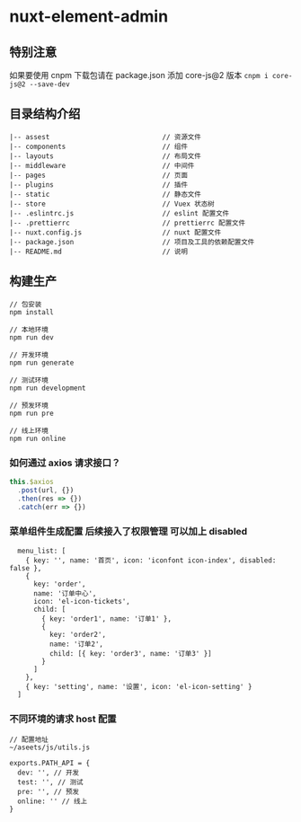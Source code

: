 # nuxt-element-admin

## 特别注意

如果要使用 cnpm 下载包请在 package.json 添加 core-js@2 版本
`cnpm i core-js@2 --save-dev`

## 目录结构介绍

    |-- assest                        	  // 资源文件
    |-- components                    	  // 组件
    |-- layouts                           // 布局文件
    |-- middleware                        // 中间件
    |-- pages                             // 页面
    |-- plugins                           // 插件
    |-- static                            // 静态文件
    |-- store                             // Vuex 状态树
    |-- .eslintrc.js                      // eslint 配置文件
    |-- .prettierrc                       // prettierrc 配置文件
    |-- nuxt.config.js                    // nuxt 配置文件
    |-- package.json                      // 项目及工具的依赖配置文件
    |-- README.md                         // 说明

## 构建生产

    // 包安装
    npm install

    // 本地环境
    npm run dev

    // 开发环境
    npm run generate

    // 测试环境
    npm run development

    // 预发环境
    npm run pre

    // 线上环境
    npm run online

### 如何通过 axios 请求接口？

```javascript
this.$axios
  .post(url, {})
  .then(res => {})
  .catch(err => {})
```

### 菜单组件生成配置 后续接入了权限管理 可以加上 disabled

```
  menu_list: [
    { key: '', name: '首页', icon: 'iconfont icon-index', disabled: false },
    {
      key: 'order',
      name: '订单中心',
      icon: 'el-icon-tickets',
      child: [
        { key: 'order1', name: '订单1' },
        {
          key: 'order2',
          name: '订单2',
          child: [{ key: 'order3', name: '订单3' }]
        }
      ]
    },
    { key: 'setting', name: '设置', icon: 'el-icon-setting' }
  ]
```

### 不同环境的请求 host 配置

```
// 配置地址
~/aseets/js/utils.js

exports.PATH_API = {
  dev: '', // 开发
  test: '', // 测试
  pre: '', // 预发
  online: '' // 线上
}
```
